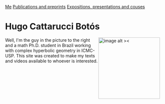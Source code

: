  <div class="topnav">
     <a href="https://poohnilista.github.io">Me</a>
      <a href="https://poohnilista.github.io/articles.html">Publications and preprints</a>
      <a href="https://poohnilista.github.io/exposition.html">Expositions, presentations and couses</a>
    </div>

<h1 id="hugo-cattarucci-botós">Hugo Cattarucci Botós</h1>
<p><img src="https://raw.githubusercontent.com/Poohnilista/Poohnilista.github.io/master/pooh.jpg" alt="image alt ><" width="200" height="200" style="float:right"></p>
<p>Well, I'm the guy in the picture to the right and a math Ph.D. student in Brazil working with complex hyperbolic geometry in ICMC-USP. This site was created to make my texts and videos available to whoever is interested.</p>

